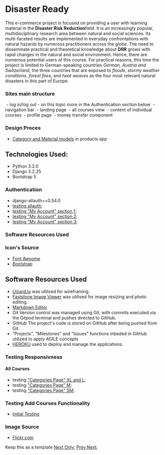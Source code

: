 # Disaster Ready


This e-commerce project is focused on providing a user with learning material in the **Disaster Risk Reduction**field. It is an increasingly popular, multidisciplinary research area between natural and social sciences. Its multi-faceted results are implemented in everyday confrontations with natural hazards by numerous practitioners across the globe. The need to disseminate practical and theoretical knowledge about **DRR** grows with rapid changes in the natural and social environment. Hence, there are numerous potential users of this course. For practical reasons, this time the project is limited to German-speaking countries *German, Austria and Switzerland*, the three countries that are exposed to *floods*, *stormy weather conditions*, *forest fires*, and *heat weaves* as the four most relevant natural disasters in this part of Europe.

### Sites main structure
 - log in/log out - on this topic more in the Authentication section below
 - navigation bar
 - landing page
 - all courses view
 - content of individual courses
 - profile page
 - money transfer component

### Design Proces

- [Category and Material models](docs/images/erd_category_material_models.png) in products app

## Technologies Used:
 - Python 3.2.0
 - Django 3.2.25
 - Bootstrap 5

### Authentication
- django-allauth==0.54.0
- [testing allauth](docs/images/testing_allauth.png);
- [testing "My Account" section 1](docs/images/loginTesting-1.png);
- [testing "My Account" section 2](docs/images/loginTesting-2.png);
- [testing "My Account" section 3](docs/images/loginTesting-3.png);


### Software Resources Used

### Icon's Source 
- [Font Awsome](https://fontawesome.com "fontawesome.com")
- [Bootstrap](https://icons.getbootstrap.com/icons/currency-euro/ "Bootstrap")


## Software Resources Used
- [Uizard.io](https://app.uizard.io/ "uizard.io") was utilised for wireframing.
- [Faststone Image Viewer](https://www.faststone.org/ "Faststone Image Viewer") was utilised for image resizing and photo editing.
- [Markdown Editor](https://markdown-editor.github.io/ "Markdown Editor")
- Git Version control was managed using Git, with commits executed via the Gitpod terminal and pushes directed to GitHub.
- GitHub The project's code is stored on GitHub after being pushed from Git.
- "Projects", "Milestones" and "Issues" functions inbeded in GitHub utilized to apply AGILE concepts
- [HEROKU](https://www.heroku.com/ "HEROKU cloud platform") used to deploy and manage the applications.


### Testing Responsivness
#### All Courses
 - testing ["Categories Page" XL and L](docs/images/testing_courses_lg.png);
 - testing [ "Categories Page" M](docs/images/testing_courses_md.png);
 - testing [ "Categories Page" SM](docs/images/testing_courses_sm.png);

### Testing Add Courses Functionality
- [Initial Testing](docs/images/testing_add_course_functionality.png)
### Image Source
 - [Flickr.com](https://www.flickr.com/photos/apfelauge/25528764266/in/photolist-ETTAd3-aruDcd-oybpY8-ars18K-ars1Sr-ars1qM-arrZ2e-arrZeB-arrZpV-ars1ye-aruDB3-arrYTK-aruD1A-2kypz9o-aruE9b-eHdPys-2kxmpUV-98weQw-9aL4ZS-98t6mT-2n6BFgN-2qhpUcR-9a6i7e-rGaTjQ-dFkWsU-ahaC5Z-eBNHfs-5sEf1V-6aFqEa-2nURaUe-7Qxk4N-2kxMii3-4NXPkq-4NXY91-4NXQMA-4NYfnC-4NXSyE-4NY3jU-4NU8rH-JkiUrD-QhphK4-4NY8um-4NY8Sh-4NY4iC-4NTA6K-4NTU7H-i8tXAS-4NXTYY-4NTTLr-4NXXk1/ "flickr.com")

Keep this as a template
[Next Only](docs/images/testing_allauth.png); [Prev Next](docs/images/testing_allauth.png); 
